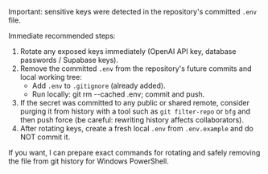 Important: sensitive keys were detected in the repository's committed `.env` file.

Immediate recommended steps:

1. Rotate any exposed keys immediately (OpenAI API key, database passwords / Supabase keys).
2. Remove the committed `.env` from the repository's future commits and local working tree:
   - Add `.env` to `.gitignore` (already added).
   - Run locally: git rm --cached .env; commit and push.
3. If the secret was committed to any public or shared remote, consider purging it from history with a tool such as `git filter-repo` or `bfg` and then push force (be careful: rewriting history affects collaborators).
4. After rotating keys, create a fresh local `.env` from `.env.example` and do NOT commit it.

If you want, I can prepare exact commands for rotating and safely removing the file from git history for Windows PowerShell.
